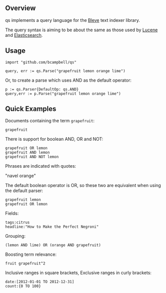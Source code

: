 ## Overview

qs implements a query language for the [Bleve](http://www.blevesearch.com/)
text indexer library.

The query syntax is aiming to be about the same as those used by
[Lucene](http://lucene.apache.org/core/5_3_1/queryparser/org/apache/lucene/queryparser/classic/package-summary.html#package_description)
and [Elasticsearch](https://www.elastic.co/guide/en/elasticsearch/reference/current/query-dsl-query-string-query.html#query-string-syntax).


## Usage

    import "github.com/bcampbell/qs"

    query, err := qs.Parse("grapefruit lemon orange lime")

Or, to create a parse which uses AND as the default operator:

    p := qs.Parser{DefaultOp: qs.AND}
	query,err := p.Parse("grapefruit lemon orange lime")



## Quick Examples

Documents containing the term `grapefruit`:

    grapefruit

There is support for boolean AND, OR and NOT:

    grapefruit OR lemon
    grapefruit AND lemon
    grapefruit AND NOT lemon

Phrases are indicated with quotes:

   "navel orange"

The default boolean operator is OR, so these two are equivalent when using the default parser:

    grapefruit lemon
    grapefruit OR lemon


Fields:

    tags:citrus
    headline:"How to Make the Perfect Negroni"

Grouping:

    (lemon AND lime) OR (orange AND grapefruit)

Boosting term relevance:

    fruit grapefruit^2

Inclusive ranges in square brackets, Exclusive ranges in curly brackets:

    date:[2012-01-01 TO 2012-12-31]
    count:{0 TO 100}


